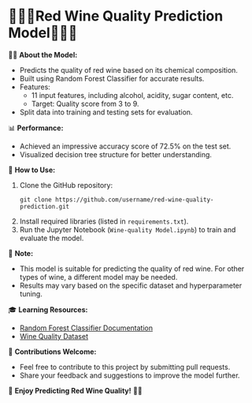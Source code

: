 ﻿# **🍷🍷🍷Red Wine Quality Prediction Model🍷🍷🍷**

🍷🍇 **About the Model:**

- Predicts the quality of red wine based on its chemical composition.
- Built using Random Forest Classifier for accurate results.
- Features:
   - 11 input features, including alcohol, acidity, sugar content, etc.
   - Target: Quality score from 3 to 9.
- Split data into training and testing sets for evaluation.

📊 **Performance:**

- Achieved an impressive accuracy score of 72.5% on the test set.
- Visualized decision tree structure for better understanding.

🚀 **How to Use:**

1. Clone the GitHub repository:
   ```
   git clone https://github.com/username/red-wine-quality-prediction.git
   ```
2. Install required libraries (listed in `requirements.txt`).
3. Run the Jupyter Notebook (`Wine-quality Model.ipynb`) to train and evaluate the model.

📝 **Note:**

- This model is suitable for predicting the quality of red wine. For other types of wine, a different model may be needed.
- Results may vary based on the specific dataset and hyperparameter tuning.

🎓 **Learning Resources:**

- [Random Forest Classifier Documentation](https://scikit-learn.org/stable/modules/generated/sklearn.ensemble.RandomForestClassifier.html)
- [Wine Quality Dataset](https://github.com/pronzzz/red-wine-quality/blob/main/winequality-red.csv)

🤝 **Contributions Welcome:**

- Feel free to contribute to this project by submitting pull requests.
- Share your feedback and suggestions to improve the model further.

🍷 **Enjoy Predicting Red Wine Quality!** 🍷🎉﻿
